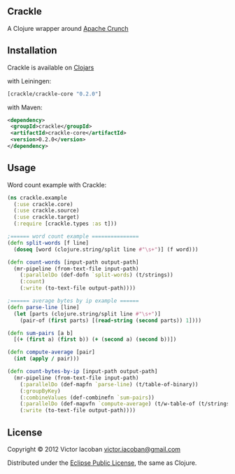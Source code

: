 ## Crackle

A Clojure wrapper around [Apache Crunch](http://incubator.apache.org/crunch/)


## Installation

Crackle is available on [Clojars](https://clojars.org/)

with Leiningen:

```clj
[crackle/crackle-core "0.2.0"]
```

with Maven:

```xml
<dependency>
 <groupId>crackle</groupId>
 <artifactId>crackle-core</artifactId>
 <version>0.2.0</version>
</dependency>
```

## Usage

Word count example with Crackle:

```clj
(ns crackle.example
  (:use crackle.core)
  (:use crackle.source)
  (:use crackle.target)
  (:require [crackle.types :as t]))

;====== word count example ===============
(defn split-words [f line]
  (doseq [word (clojure.string/split line #"\s+")] (f word)))

(defn count-words [input-path output-path]
  (mr-pipeline (from-text-file input-path)
    (:parallelDo (def-dofn `split-words) (t/strings))
    (:count)
    (:write (to-text-file output-path))))

;====== average bytes by ip example ======
(defn parse-line [line]
  (let [parts (clojure.string/split line #"\s+")]
    (pair-of (first parts) [(read-string (second parts)) 1])))

(defn sum-pairs [a b]
  [(+ (first a) (first b)) (+ (second a) (second b))])

(defn compute-average [pair]
  (int (apply / pair)))

(defn count-bytes-by-ip [input-path output-path]
  (mr-pipeline (from-text-file input-path)
    (:parallelDo (def-mapfn `parse-line) (t/table-of-binary))
    (:groupByKey)
    (:combineValues (def-combinefn `sum-pairs))
    (:parallelDo (def-mapvfn `compute-average) (t/w-table-of (t/strings) (t/wints)))
    (:write (to-text-file output-path))))

```

## License

Copyright © 2012 Victor Iacoban <victor.iacoban@gmail.com>

Distributed under the [Eclipse Public License](http://www.eclipse.org/legal/epl-v10.html), the same as Clojure.
